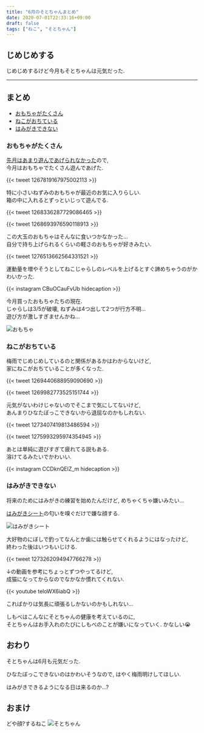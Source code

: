 ```yaml
---
title: "6月のそとちゃんまとめ"
date: 2020-07-01T22:33:16+09:00
draft: false
tags: ["ねこ", "そとちゃん"]
---
```


## じめじめする
じめじめするけど今月もそとちゃんは元気だった.  

<!--more-->
---

## まとめ

- [おもちゃがたくさん](#おもちゃがたくさん)
- [ねこがおちている](#ねこがおちている)
- [はみがきできない](#はみがきできない)

### おもちゃがたくさん
[先月はあまり遊んであげられなかった](https://uzimihsr.github.io/post/2020-05-31-sotochan/#%E5%85%83%E6%B0%97%E3%81%8C%E6%9C%89%E3%82%8A%E4%BD%99%E3%81%A3%E3%81%A6%E3%81%84%E3%82%8B)ので,  
今月はおもちゃでたくさん遊んであげた.  

{{< tweet 1267819167975002113 >}}  

特に小さいねずみのおもちゃが最近のお気に入りらしい.  
箱の中に入れるとずっといじって遊んでる.  

{{< tweet 1268336287729086465 >}}  

{{< tweet 1268693976590118913 >}}  

この大玉のおもちゃはそんなに食いつかなかった...  
自分で持ち上げられるくらいの軽さのおもちゃが好きみたい.  

{{< tweet 1276513662564331521 >}}  

運動量を増やそうとしてねこじゃらしのレベルを上げるとすぐ諦めちゃうのがかわいかった.  

{{< instagram CBuOCauFvUb hidecaption >}}  

今月買ったおもちゃたちの現在.  
じゃらしは3/5が破壊, ねずみは4つ出して2つが行方不明...  
遊び方が激しすぎませんかね...  

![おもちゃ](/images/2020-07-01/sotochan01.jpg)  

### ねこがおちている
梅雨でじめじめしているのと関係があるかはわからないけど,  
家にねこがおちていることが多くなった.  

{{< tweet 1269440688959090690 >}}  

{{< tweet 1269982773525151744 >}}  

元気がないわけじゃないのでそこまで気にしてないけど,  
あんまりひなたぼっこできないから退屈なのかもしれない.  

{{< tweet 1273407419813486594 >}}  

{{< tweet 1275993295974354945 >}}  

あとは単純に遊びすぎて疲れてる説もある.  
溶けてるみたいでかわいい.  

{{< instagram CCDknQElZ_m hidecaption >}}  


### はみがきできない
将来のためにはみがきの練習を始めたんだけど, めちゃくちゃ嫌いみたい...  

[はみがきシート](https://www.lion-pet.jp/product/petkiss/kinou_finger_sheet_apple.htm)の匂いを嗅ぐだけで嫌な顔する.  


![はみがきシート](/images/2020-07-01/sotochan02.jpg)  

大好物のにぼしで釣ってなんとか歯には触らせてくれるようにはなったけど,  
終わった後はいつもいじける.  

{{< tweet 1273262094947766278 >}}  

↓の動画を参考にちょっとずつやってるけど,  
成猫になってからなのでなかなか慣れてくれない.  

{{< youtube teloWX6iabQ >}}  

こればかりは気長に頑張るしかないのかもしれない...  

しもべはこんなにそとちゃんの健康を考えているのに,  
そとちゃんはお手入れのたびにしもべのことが嫌いになっていく. かなしい😭  

## おわり
そとちゃんは6月も元気だった.  

ひなたぼっこできないのはかわいそうなので, はやく梅雨明けしてほしい.  

はみがきできるようになる日は来るのか...?  

## おまけ
どや顔?するねこ
![そとちゃん](/images/2020-07-01/sotochan03.jpg)  
